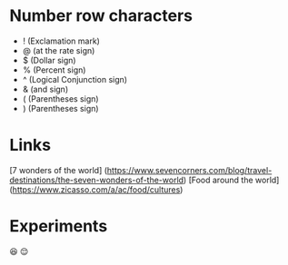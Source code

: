# Number row characters
- ! (Exclamation mark)
- @ (at the rate sign)
- $ (Dollar sign)
- % (Percent sign)
- ^ (Logical Conjunction sign)
- & (and sign)
- ( (Parentheses sign)
- ) (Parentheses sign)
# Links
[7 wonders of the world] (https://www.sevencorners.com/blog/travel-destinations/the-seven-wonders-of-the-world)
[Food around the world] (https://www.zicasso.com/a/ac/food/cultures)
# Experiments
😆
😌
